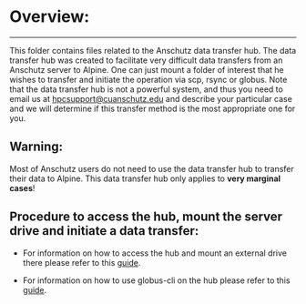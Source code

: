 # Overview:
-------------
This folder contains files related to the Anschutz data transfer hub.
The data transfer hub was created to facilitate very difficult data transfers from an Anschutz server to Alpine.
One can just mount a folder of interest that he wishes to transfer and initiate the 
operation via scp, rsync or globus. Note that the data transfer hub is not a powerful system, and thus you need to email us at hpcsupport@cuanschutz.edu 
and describe your particular case and we will determine if this transfer method is the most appropriate one for you. 

## Warning: 
Most of Anschutz users do not need to use the data transfer hub to transfer their data to Alpine. This data transfer hub only applies to **very marginal cases**!


## Procedure to access the hub, mount the server drive and initiate a data transfer:

* For information on how to access the hub and mount an external drive there please refer to this [guide](https://github.com/kf-cuanschutz/CU-Anschutz-HPC-documentation/blob/main/Anschutz_Data-transfer-hub/data_hub_onboarding.md).

* For information on how to use globus-cli on the hub please refer to this [guide](https://github.com/kf-cuanschutz/CU-Anschutz-HPC-documentation/blob/main/Anschutz_Data-transfer-hub/globus-cli_on_the_dthub.md).
 
